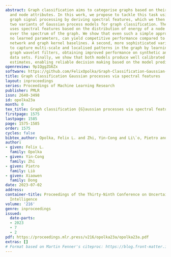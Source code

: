 ```yaml
---
abstract: Graph classification aims to categorise graphs based on their structure
  and node attributes. In this work, we propose to tackle this task using tools from
  graph signal processing by deriving spectral features, which we then use to design
  two variants of Gaussian process models for graph classification. The first variant
  uses spectral features based on the distribution of energy of a node feature signal
  over the spectrum of the graph. We show that even such a simple approach, having
  no learned parameters, can yield competitive performance compared to strong neural
  network and graph kernel baselines. A second, more sophisticated variant is designed
  to capture multi-scale and localised patterns in the graph by learning spectral
  graph wavelet filters, obtaining improved performance on synthetic and real-world
  data sets. Finally, we show that both models produce well calibrated uncertainty
  estimates, enabling reliable decision making based on the model predictions.
openreview: 9p1QggZG6Zx
software: https://github.com/FelixOpolka/Graph-Classification-Gaussian-Processes-via-Spectral-Features
title: Graph classification Gaussian processes via spectral features
layout: inproceedings
series: Proceedings of Machine Learning Research
publisher: PMLR
issn: 2640-3498
id: opolka23a
month: 0
tex_title: Graph classification {G}aussian processes via spectral features
firstpage: 1575
lastpage: 1585
page: 1575-1585
order: 1575
cycles: false
bibtex_author: Opolka, Felix L. and Zhi, Yin-Cong and Li\`o, Pietro and Dong, Xiaowen
author:
- given: Felix L.
  family: Opolka
- given: Yin-Cong
  family: Zhi
- given: Pietro
  family: Liò
- given: Xiaowen
  family: Dong
date: 2023-07-02
address:
container-title: Proceedings of the Thirty-Ninth Conference on Uncertainty in Artificial
  Intelligence
volume: '216'
genre: inproceedings
issued:
  date-parts:
  - 2023
  - 7
  - 2
pdf: https://proceedings.mlr.press/v216/opolka23a/opolka23a.pdf
extras: []
# Format based on Martin Fenner's citeproc: https://blog.front-matter.io/posts/citeproc-yaml-for-bibliographies/
---
```

